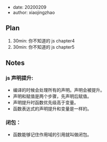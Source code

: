 - date: 20200209
- author: xiaojingzhao

## Plan

1. 30min: 你不知道的 js chapter4
2. 30min: 你不知道的 js chapter5

## Notes

### js 声明提升:

- 编译的时候会处理所有的声明。声明会被提升。
- 声明和赋值是两个步骤，先声明后赋值。
- 声明提升时函数优先级高于变量。
- 函数表达式的声明提升和变量是一样的。

### 闭包：

- 函数能够记住作用域的引用就叫做闭包。
